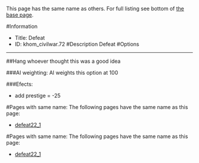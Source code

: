 This page has the same name as others. For full listing see bottom of [the base page](.md).

#Information
 - Title: Defeat
 - ID: khom_civilwar.72
#Description
Defeat
#Options

___
##Hang whoever thought this was a good idea

###AI weighting:
AI weights this option at 100


###Efects:<ul><li>add prestige = -25</li></ul>


#Pages with same name:
The following pages have the same name as this page:
 - [defeat22_1](defeat22_1.md)


#Pages with same name:
The following pages have the same name as this page:
 - [defeat22_1](defeat22_1.md)
